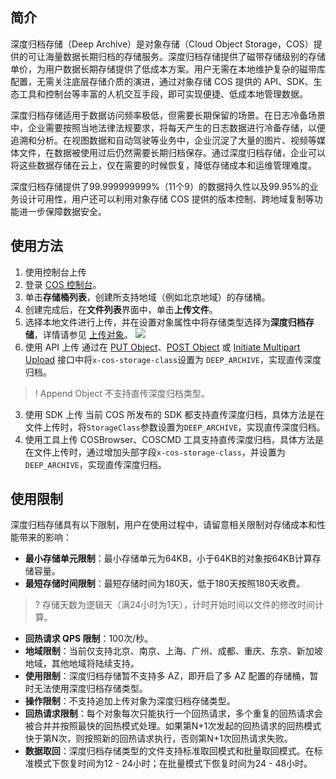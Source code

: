 ## 简介

深度归档存储（Deep Archive）是对象存储（Cloud Object Storage，COS）提供的可让海量数据长期归档的存储服务。深度归档存储提供了磁带存储级别的存储单价，为用户数据长期存储提供了低成本方案。用户无需在本地维护复杂的磁带库配置，无需关注底层存储介质的演进，通过对象存储 COS 提供的 API、SDK、生态工具和控制台等丰富的人机交互手段，即可实现便捷、低成本地管理数据。

深度归档存储适用于数据访问频率极低，但需要长期保留的场景。在日志冷备场景中，企业需要按照当地法律法规要求，将每天产生的日志数据进行冷备存储，以便追溯和分析。在视图数据和自动驾驶等业务中，企业沉淀了大量的图片、视频等媒体文件，在数据被使用过后仍然需要长期归档保存。通过深度归档存储，企业可以将这些数据存储在云上，仅在需要的时候恢复，降低存储成本和运维管理难度。

深度归档存储提供了99.999999999%（11个9）的数据持久性以及99.95%的业务设计可用性，用户还可以利用对象存储 COS 提供的版本控制、跨地域复制等功能进一步保障数据安全。

## 使用方法

1. 使用控制台上传
 1. 登录 [COS 控制台](https://console.cloud.tencent.com/cos5)。
 2. 单击**存储桶列表**，创建所支持地域（例如北京地域）的存储桶。
 3. 创建完成后，在**文件列表**界面中，单击**上传文件**。
 4. 选择本地文件进行上传，并在设置对象属性中将存储类型选择为**深度归档存储**，详情请参见 [上传对象](https://cloud.tencent.com/document/product/436/13321)。
![](https://main.qcloudimg.com/raw/15a797ad6bea4c3d0b3131807b9c3c21.png)
2. 使用 API 上传
通过在 [PUT Object](https://cloud.tencent.com/document/product/436/7749)、[POST Object](https://cloud.tencent.com/document/product/436/14690) 或 [Initiate Multipart Upload](https://cloud.tencent.com/document/product/436/7746) 接口中将`x-cos-storage-class`设置为  `DEEP_ARCHIVE`，实现直传深度归档。
>!  Append Object 不支持直传深度归档类型。
>
3. 使用 SDK 上传
当前 COS 所发布的 SDK 都支持直传深度归档，具体方法是在文件上传时，将`StorageClass`参数设置为`DEEP_ARCHIVE`，实现直传深度归档。
4. 使用工具上传
COSBrowser、COSCMD 工具支持直传深度归档，具体方法是在文件上传时，通过增加头部字段`x-cos-storage-class`，并设置为 `DEEP_ARCHIVE`，实现直传深度归档。

## 使用限制

深度归档存储具有以下限制，用户在使用过程中，请留意相关限制对存储成本和性能带来的影响：

- **最小存储单元限制**：最小存储单元为64KB，小于64KB的对象按64KB计算存储容量。
- **最短存储时间限制**：最短存储时间为180天，低于180天按照180天收费。

>? 存储天数为逻辑天（满24小时为1天），计时开始时间以文件的修改时间计算。
>

- **回热请求 QPS 限制**：100次/秒。
- **地域限制**：当前仅支持北京、南京、上海、广州、成都、重庆、东京、新加坡地域，其他地域将陆续支持。
- **使用限制**：深度归档存储暂不支持多 AZ，即开启了多 AZ 配置的存储桶，暂时无法使用深度归档存储类型。
- **操作限制**：不支持追加上传对象为深度归档存储类型。
- **回热请求限制**：每个对象每次只能执行一个回热请求，多个重复的回热请求会被合并并按照最快的回热模式处理。如果第N+1次发起的回热请求的回热模式快于第N次，则按照新的回热请求执行，否则第N+1次回热请求失败。
- **数据取回**：深度归档存储类型的文件支持标准取回模式和批量取回模式。在标准模式下恢复时间为12 - 24小时；在批量模式下恢复时间为24 - 48小时。
